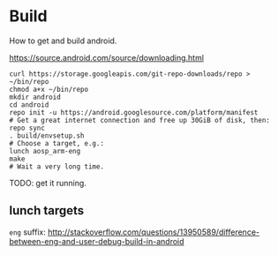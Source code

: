 # Build

How to get and build android.

<https://source.android.com/source/downloading.html>

    curl https://storage.googleapis.com/git-repo-downloads/repo > ~/bin/repo
    chmod a+x ~/bin/repo
    mkdir android
    cd android
    repo init -u https://android.googlesource.com/platform/manifest
    # Get a great internet connection and free up 30GiB of disk, then:
    repo sync
    . build/envsetup.sh
    # Choose a target, e.g.:
    lunch aosp_arm-eng
    make
    # Wait a very long time.

TODO: get it running.

## lunch targets

`eng` suffix: http://stackoverflow.com/questions/13950589/difference-between-eng-and-user-debug-build-in-android
